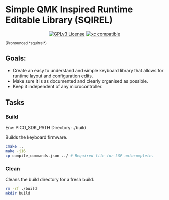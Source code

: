 # Simple QMK Inspired Runtime Editable Library (SQIREL)
<div align="center">
  
[![GPLv3 License](https://img.shields.io/badge/License-GPL%20v3-yellow.svg)](https://opensource.org/licenses/)
[![xc compatible](https://xcfile.dev/badge.svg)](https://xcfile.dev)

</div>
<sup>(Pronounced *squirrel*)</sup>

## Goals:
- Create an easy to understand and simple keyboard library that allows for runtime layout and configuration edits.
- Make sure it is as documented and clearly organised as possible.
- Keep it independent of any microcontroller.

## Tasks

### Build
Env: PICO_SDK_PATH
Directory: ./build

Builds the keyboard firmware.

```bash
cmake ..
make -j16
cp compile_commands.json ../ # Required file for LSP autocomplete.
```

### Clean
Cleans the build directory for a fresh build.

```bash
rm -rf ./build
mkdir build
```
